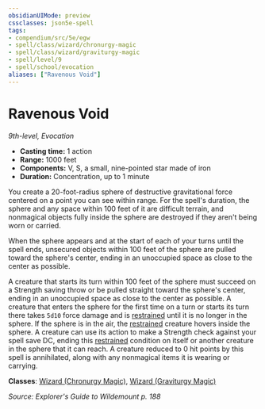 ```yaml
---
obsidianUIMode: preview
cssclasses: json5e-spell
tags:
- compendium/src/5e/egw
- spell/class/wizard/chronurgy-magic
- spell/class/wizard/graviturgy-magic
- spell/level/9
- spell/school/evocation
aliases: ["Ravenous Void"]
---
```

# Ravenous Void
*9th-level, Evocation*  

- **Casting time:** 1 action
- **Range:** 1000 feet
- **Components:** V, S, a small, nine-pointed star made of iron
- **Duration:** Concentration, up to 1 minute

You create a 20-foot-radius sphere of destructive gravitational force centered on a point you can see within range. For the spell's duration, the sphere and any space within 100 feet of it are difficult terrain, and nonmagical objects fully inside the sphere are destroyed if they aren't being worn or carried.

When the sphere appears and at the start of each of your turns until the spell ends, unsecured objects within 100 feet of the sphere are pulled toward the sphere's center, ending in an unoccupied space as close to the center as possible.

A creature that starts its turn within 100 feet of the sphere must succeed on a Strength saving throw or be pulled straight toward the sphere's center, ending in an unoccupied space as close to the center as possible. A creature that enters the sphere for the first time on a turn or starts its turn there takes `5d10` force damage and is [restrained](2.%20GM%20Tools/Misc%20DND%20Handbook/compendium/rules/conditions.md#restrained) until it is no longer in the sphere. If the sphere is in the air, the [restrained](2.%20GM%20Tools/Misc%20DND%20Handbook/compendium/rules/conditions.md#restrained) creature hovers inside the sphere. A creature can use its action to make a Strength check against your spell save DC, ending this [restrained](2.%20GM%20Tools/Misc%20DND%20Handbook/compendium/rules/conditions.md#restrained) condition on itself or another creature in the sphere that it can reach. A creature reduced to 0 hit points by this spell is annihilated, along with any nonmagical items it is wearing or carrying.

**Classes**: [Wizard (Chronurgy Magic)](/compendium/classes/wizard-chronurgy-magic-egw.md), [Wizard (Graviturgy Magic)](/compendium/classes/wizard-graviturgy-magic-egw.md)

*Source: Explorer's Guide to Wildemount p. 188*